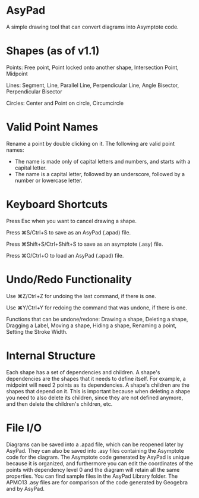 # AsyPad
A simple drawing tool that can convert diagrams into Asymptote code.

# Shapes (as of v1.1)
Points: Free point, Point locked onto another shape, Intersection Point, Midpoint

Lines: Segment, Line, Parallel Line, Perpendicular Line, Angle Bisector, Perpendicular Bisector

Circles: Center and Point on circle, Circumcircle

# Valid Point Names
Rename a point by double clicking on it.
The following are valid point names:
- The name is made only of capital letters and numbers, and starts with a capital letter.
- The name is a capital letter, followed by an underscore, followed by a number or lowercase letter.

# Keyboard Shortcuts
Press Esc when you want to cancel drawing a shape.

Press ⌘S/Ctrl+S to save as an AsyPad (.apad) file.

Press ⌘Shift+S/Ctrl+Shift+S to save as an asymptote (.asy) file.

Press ⌘O/Ctrl+O to load an AsyPad (.apad) file.

# Undo/Redo Functionality
Use ⌘Z/Ctrl+Z for undoing the last command, if there is one.

Use ⌘Y/Ctrl+Y for redoing the command that was undone, if there is one.

Functions that can be undone/redone: Drawing a shape, Deleting a shape, Dragging a Label, Moving a shape, Hiding a shape, Renaming a point, Setting the Stroke Width.

# Internal Structure
Each shape has a set of dependencies and children. A shape's dependencies are the shapes that it needs to define itself. For example, a midpoint will need 2 points as its dependencies. A shape's children are the shapes that depend on it. This is important because when deleting a shape you need to also delete its children, since they are not defined anymore, and then delete the children's children, etc. 

# File I/O
Diagrams can be saved into a .apad file, which can be reopened later by AsyPad. They can also be saved into .asy files containing the Asymptote code for the diagram. The Asymptote code generated by AsyPad is unique because it is organized, and furthermore you can edit the coordinates of the points with dependency level 0 and the diagram will retain all the same properties. You can find sample files in the AsyPad Library folder. The APMO13 .asy files are for comparison of the code generated by Geogebra and by AsyPad.
